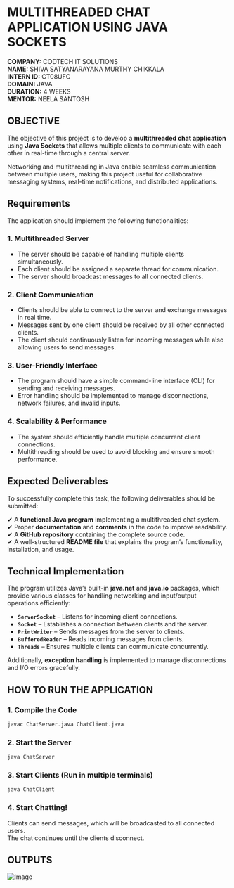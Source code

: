 # MULTITHREADED CHAT APPLICATION USING JAVA SOCKETS  

**COMPANY:** CODTECH IT SOLUTIONS  
**NAME:** SHIVA SATYANARAYANA MURTHY CHIKKALA  
**INTERN ID:** CT08UFC  
**DOMAIN:** JAVA  
**DURATION:** 4 WEEKS  
**MENTOR:** NEELA SANTOSH  

## OBJECTIVE  
The objective of this project is to develop a **multithreaded chat application** using **Java Sockets** that allows multiple clients to communicate with each other in real-time through a central server.  

Networking and multithreading in Java enable seamless communication between multiple users, making this project useful for collaborative messaging systems, real-time notifications, and distributed applications.  

## Requirements  
The application should implement the following functionalities:  

### 1. Multithreaded Server  
- The server should be capable of handling multiple clients simultaneously.  
- Each client should be assigned a separate thread for communication.  
- The server should broadcast messages to all connected clients.  

### 2. Client Communication  
- Clients should be able to connect to the server and exchange messages in real time.  
- Messages sent by one client should be received by all other connected clients.  
- The client should continuously listen for incoming messages while also allowing users to send messages.  

### 3. User-Friendly Interface  
- The program should have a simple command-line interface (CLI) for sending and receiving messages.  
- Error handling should be implemented to manage disconnections, network failures, and invalid inputs.  

### 4. Scalability & Performance  
- The system should efficiently handle multiple concurrent client connections.  
- Multithreading should be used to avoid blocking and ensure smooth performance.  

## Expected Deliverables  
To successfully complete this task, the following deliverables should be submitted:  

✔ A **functional Java program** implementing a multithreaded chat system.  
✔ Proper **documentation** and **comments** in the code to improve readability.  
✔ A **GitHub repository** containing the complete source code.  
✔ A well-structured **README file** that explains the program’s functionality, installation, and usage.  

## Technical Implementation  
The program utilizes Java’s built-in **java.net** and **java.io** packages, which provide various classes for handling networking and input/output operations efficiently:  

- **`ServerSocket`** – Listens for incoming client connections.  
- **`Socket`** – Establishes a connection between clients and the server.  
- **`PrintWriter`** – Sends messages from the server to clients.  
- **`BufferedReader`** – Reads incoming messages from clients.  
- **`Threads`** – Ensures multiple clients can communicate concurrently.  

Additionally, **exception handling** is implemented to manage disconnections and I/O errors gracefully.  

## HOW TO RUN THE APPLICATION  

### 1. Compile the Code
```bash
javac ChatServer.java ChatClient.java
```

### 2. Start the Server
```bash
java ChatServer
```

### 3. Start Clients (Run in multiple terminals)
```bash
java ChatClient
```

### 4. Start Chatting!  
Clients can send messages, which will be broadcasted to all connected users.  
The chat continues until the clients disconnect.  

## OUTPUTS  

![Image](https://github.com/user-attachments/assets/805e0cf8-6ba9-4f8e-ab48-e78ff80b0db5)

